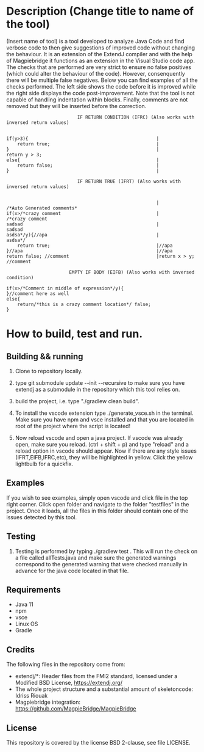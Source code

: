 # Description (Change title to name of the tool)
(Insert name of tool) is a tool developed to analyze Java Code and find verbose code to then give suggestions of improved code without changing the behaviour. It is an extension of the ExtendJ compiler and with the help of Magpiebridge it functions as an extension in the Visual Studio code app. The checks that are performed are very strict to ensure no false positives (which could alter the behaviour of the code). However, consenquently there will be multiple false negatives. Below you can find examples of all the checks performed. The left side shows the code before it is improved while the right side displays the code post-improvement. Note that the tool is not capable of handling indentation within blocks. Finally, comments are not removed but they will be inserted before the correction.


                              IF RETURN CONDITION (IFRC) (Also works with inversed return values)
```

if(y>3){                                               |
    return true;                                       |
}                                                      |            return y > 3;
else{                                                  |
    return false;                                      |
}                                                      |
```

                              IF RETURN TRUE (IFRT) (Also works with inversed return values)
```

                                                       |         /*Auto Generated comments*
if(x>/*crazy comment                                   |         /*crazy comment
sadsad                                                 |         sadsad
asdsa*/y){//apa                                        |         asdsa*/
    return true;                                       |//apa
}//apa                                                 |//apa
return false; //comment                                |return x > y; //comment
```
                           EMPTY IF BODY (EIFB) (Also works with inversed condition)
```
if(x>/*Comment in middle of expression*/y){
}//comment here as well
else{
    return/*this is a crazy comment location*/ false;
}
```


  
# How to build, test and run.

## Building && running

1. Clone to repository locally.

2. type git submodule update --init --recursive to make sure you have extendj as a submodule in the repository which this tool relies on.

3. build the project, i.e. type "./gradlew clean build".

4. To install the vscode extension type ./generate_vsce.sh in the terminal. Make sure you have npm and vsce installed and that you are located in root of the project where the script is located!

5. Now reload vscode and open a java project. If vscode was already open, make sure you reload. (ctrl + shift + p) and type "reload" and a reload option in vscode should appear. Now if there are any style issues (IFRT,EIFB,IFRC,etc), they will be highlighted in yellow. Click the yellow lightbulb for a quickfix.

## Examples
If you wish to see examples, simply open vscode and click file in the top right corner. Click open folder and navigate to the folder "testfiles" in the project. Once it loads, all the files in this folder should contain one of the issues detected by this tool.

## Testing

1. Testing is performed by typing ./gradlew test . This will run the check on a file called allTests.java and make sure the generated warnings correspond to the generated warning that were checked manually in advance for the java code located in that file.


## Requirements

* Java 11
* npm
* vsce
* Linux OS
* Gradle

## Credits

The following files in the repository come from:

- extendj/*: Header files from the FMI2 standard, licensed under a Modified BSD License, https://extendj.org/
- The whole project structure and a substantial amount of skeletoncode: Idriss Riouak
- Magpiebridge integration: https://github.com/MagpieBridge/MagpieBridge

  


## License
This repository is covered by the license BSD 2-clause, see file LICENSE.
